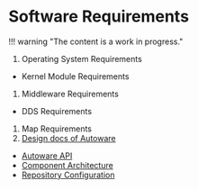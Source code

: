 # Software Requirements

!!! warning "The content is a work in progress."

1. Operating System Requirements

- Kernel Module Requirements

1. Middleware Requirements

- DDS Requirements

1. Map Requirements
1. [Design docs of Autoware](./design-docs-of-autoware/index.md)

- [Autoware API](./autoware-api/index.md)
- [Component Architecture](./component-architecture/index.md)
- [Repository Configuration](./repository-configuration/index.md)
